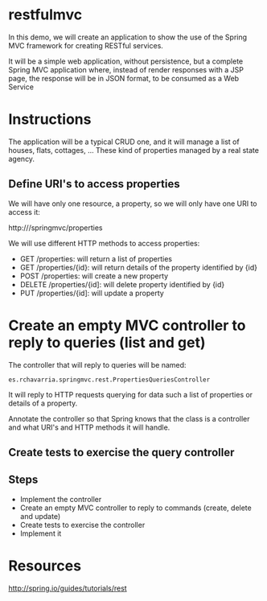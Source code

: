 # restfulmvc

In this demo, we will create an application to show the use 
of the Spring MVC framework for creating RESTful services.

It will be a simple web application, without persistence, but a
complete Spring MVC application where, instead of render responses
with a JSP page, the response will be in JSON format, to be
consumed as a Web Service

# Instructions

The application will be a typical CRUD one, and it will manage a 
list of houses, flats, cottages, ... These kind of properties 
managed by a real state agency.

## Define URI's to access properties

We will have only one resource, a property, so we will only have
one URI to access it:

http://<server name>/springmvc/properties

We will use different HTTP methods to access properties:

- GET /properties: will return a list of properties
- GET /properties/{id}: will return details of the property identified by
{id}
- POST /properties: will create a new property
- DELETE /properties/{id]: will delete property identified by {id}
- PUT /properties/{id]: will update a property

# Create an empty MVC controller to reply to queries (list and get)

The controller that will reply to queries will be named:

	es.rchavarria.springmvc.rest.PropertiesQueriesController

It will reply to HTTP requests querying for data such a list of
properties or details of a property.

Annotate the controller so that Spring knows that the class is a 
controller and what URI's and HTTP methods it will handle.

## Create tests to exercise the query controller



## Steps

- Implement the controller
- Create an empty MVC controller to reply to commands (create, delete 
and update)
- Create tests to exercise the controller
- Implement it

# Resources

http://spring.io/guides/tutorials/rest

